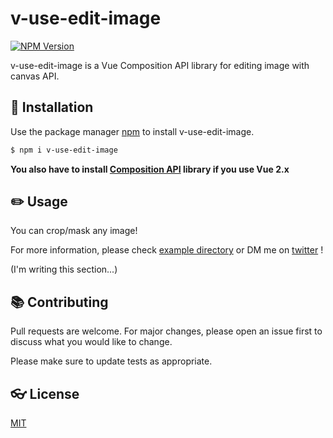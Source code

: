 # v-use-edit-image


<p>
<a href="https://www.npmjs.com/package/v-use-edit-image" target="__blank"><img alt="NPM Version" src="https://img.shields.io/npm/v/v-use-edit-image"/></a>
</p>

v-use-edit-image is a Vue Composition API library for editing image with canvas API.

## 🚀 Installation

Use the package manager [npm](https://www.npmjs.com/package/v-use-edit-image) to install v-use-edit-image.

```bash
$ npm i v-use-edit-image
```

**You also have to install [Composition API](https://github.com/vuejs/composition-api) library if you use Vue 2.x**

## ✏️ Usage
You can crop/mask any image!

For more information, please check [example directory](https://github.com/Spice-Z/v-use-edit-image/tree/main/example) or DM me on [twitter](https://twitter.com/rabspice) !

(I'm writing this section...)

## 📚 Contributing
Pull requests are welcome. For major changes, please open an issue first to discuss what you would like to change.

Please make sure to update tests as appropriate.

## 👓 License
[MIT](https://choosealicense.com/licenses/mit/)
